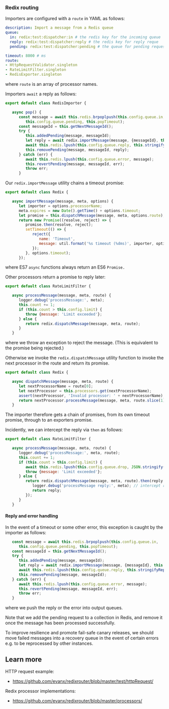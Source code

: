 ### Redix routing

Importers are configured with a `route` in YAML as follows:
```yaml
description: Import a message from a Redis queue
queue:
  in: redix:test:dispatcher:in # the redis key for the incoming queue
  reply: redix:test:dispatcher:reply # the redis key for reply reque
  pending: redix:test:dispatcher:pending # the queue for pending requests

timeout: 8000 # ms
route:
- HttpRequestValidator.singleton
- RateLimitFilter.singleton
- RedisExporter.singleton
```
where `route` is an array of processor names.

Importers `await` a reply as follows:
```javascript
export default class RedisImporter {

   async pop() {
      const message = await this.redis.brpoplpush(this.config.queue.in,
         this.config.queue.pending, this.popTimeout);
      const messageId = this.getNextMessageId();
      try {
         this.addedPending(message, messageId);
         let reply = await redix.importMessage(message, {messageId}, this.config);
         await this.redis.lpush(this.config.queue.reply, this.stringifyReply(reply));
         this.removePending(message, messageId, reply);
      } catch (err) {
         await this.redis.lpush(this.config.queue.error, message);
         this.revertPending(message, messageId, err);
         throw err;
      }
```

Our `redix.importMessage` utility chains a timeout promise:
```javascript
export default class Redix {

   async importMessage(message, meta, options) {
      let importer = options.processorName;
      meta.expires = new Date().getTime() + options.timeout;
      let promise = this.dispatchMessage(message, meta, options.route);
      return new Promise((resolve, reject) => {
         promise.then(resolve, reject);
         setTimeout(() => {
            reject({
               name: 'Timeout',
               message: util.format('%s timeout (%dms)', importer, options.timeout)
            });
         }, options.timeout);
      });
```
where ES7 `async` functions always return an ES6 `Promise.`

Other processors return a promise to reply later:
```javascript
export default class RateLimitFilter {

   async processMessage(message, meta, route) {
      logger.debug('processMessage:', meta);
      this.count += 1;
      if (this.count > this.config.limit) {
         throw {message: 'Limit exceeded'};
      } else {
         return redix.dispatchMessage(message, meta, route);
      }
   }
```
where we throw an exception to reject the message. (This is equivalent to the promise being rejected.)

Otherwise we invoke the `redix.dispatchMessage` utility function to invoke the next processor in the route and return its promise.

```javascript
export default class Redix {

   async dispatchMessage(message, meta, route) {
      let nextProcessorName = route[0];
      let nextProcessor = this.processors.get(nextProcessorName);
      assert(nextProcessor, 'Invalid processor: ' + nextProcessorName);
      return nextProcessor.processMessage(message, meta, route.slice(1));
   }
```

The importer therefore gets a chain of promises, from its own timeout promise, through to an exporters promise.

Incidently, we can intercept the reply via `then` as follows:

```javascript
export default class RateLimitFilter {

   async processMessage(message, meta, route) {
      logger.debug('processMessage:', meta, route);
      this.count += 1;
      if (this.count > this.config.limit) {
         await this.redis.lpush(this.config.queue.drop, JSON.stringify(message));
         throw {message: 'Limit exceeded'};
      } else {
         return redix.dispatchMessage(message, meta, route).then(reply => {
            logger.debug('processMessage reply:', meta); // intercept reply
            return reply;
         });
      }
   }
```

#### Reply and error handling

In the event of a timeout or some other error, this exception is caught by the importer as follows:
```javascript
   const message = await this.redis.brpoplpush(this.config.queue.in,
      this.config.queue.pending, this.popTimeout);
   const messageId = this.getNextMessageId();
   try {
      this.addedPending(message, messageId);
      let reply = await redix.importMessage(message, {messageId}, this.config);
      await this.redis.lpush(this.config.queue.reply, this.stringifyReply(reply));
      this.removePending(message, messageId);
   } catch (err) {
      await this.redis.lpush(this.config.queue.error, message);
      this.revertPending(message, messageId, err);
      throw err;
   }
```
where we push the reply or the error into output queues.


Note that we add the pending request to a collection in Redis, and remove it once the message has been processed successfully.

To improve resilience and promote fail-safe canary releases, we should move failed messages into a recovery queue in the event of certain errors e.g. to be reprocessed by other instances.


## Learn more

HTTP request example:
- https://github.com/evanx/redixrouter/blob/master/test/httpRequest/

Redix processor implementations:
- https://github.com/evanx/redixrouter/blob/master/processors/
